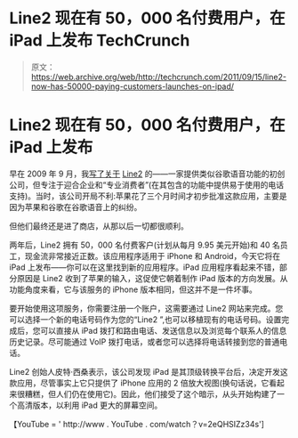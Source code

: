 # Line2 现在有 50，000 名付费用户，在 iPad 上发布 TechCrunch

> 原文：<https://web.archive.org/web/http://techcrunch.com/2011/09/15/line2-now-has-50000-paying-customers-launches-on-ipad/>

# Line2 现在有 50，000 名付费用户，在 iPad 上发布

早在 2009 年 9 月，我[写了关于](https://web.archive.org/web/20230205013927/https://techcrunch.com/2009/09/02/google-voice-alternative-line2-is-now-live-on-the-app-store/) [Line2](https://web.archive.org/web/20230205013927/https://techcrunch.com/2009/09/02/google-voice-alternative-line2-is-now-live-on-the-app-store/) 的——一家提供类似谷歌语音功能的初创公司，但专注于迎合企业和“专业消费者”(在其包含的功能中提供易于使用的电话支持)。当时，该公司开局不利:苹果花了三个月时间才初步批准这款应用，主要是因为苹果和谷歌在谷歌语音上的纠纷。

但他们最终还是进了商店，从那以后一切都很顺利。

两年后，Line2 拥有 50，000 名付费客户(计划从每月 9.95 美元开始)和 40 名员工，现金流非常接近正数。该应用程序适用于 iPhone 和 Android，今天它将在 iPad 上发布——你可以在这里找到新的应用程序。iPad 应用程序看起来不错，部分原因是 Line2 收到了苹果的输入，这促使它朝着制作 iPad 版本的方向发展。从功能角度来看，它与该服务的 iPhone 版本相同，但这并不是一件坏事。

要开始使用这项服务，你需要注册一个账户，这需要通过 Line2 网站来完成。您可以选择一个新的电话号码作为您的“Line2 ”,也可以移植现有的电话号码。设置完成后，您可以直接从 iPad 拨打和路由电话、发送信息以及浏览每个联系人的信息历史记录。尽可能通过 VoIP 拨打电话，或者您可以选择将电话转接到您的普通电话。

Line2 创始人皮特·西桑表示，该公司发现 iPad 是其顶级转换平台后，决定开发这款应用，尽管事实上它只提供了 iPhone 应用的 2 倍放大视图(换句话说，它看起来很糟糕，但人们仍在使用它)。因此，他们接受了这个暗示，从头开始构建了一个高清版本，以利用 iPad 更大的屏幕空间。

【YouTube = ' http://www . YouTube . com/watch？v=2eQHSIZz34s']